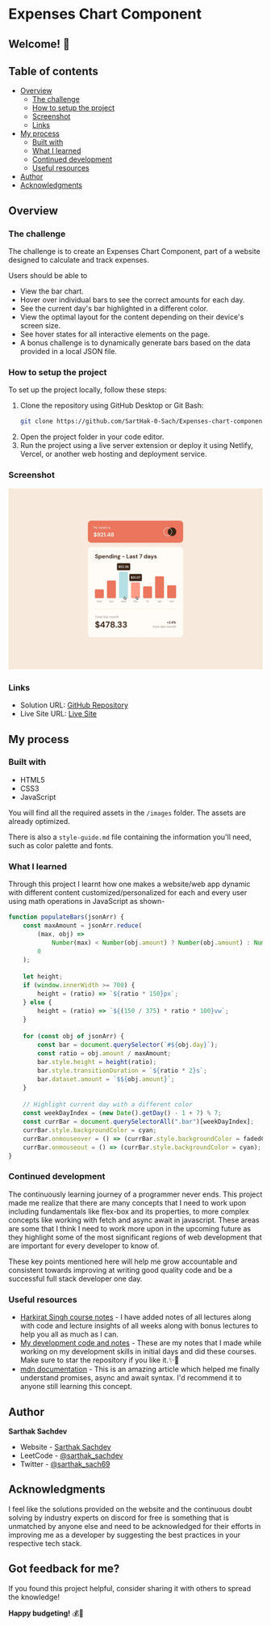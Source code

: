 # Expenses Chart Component

## Welcome! 👋

## Table of contents

- [Overview](#overview)
  - [The challenge](#the-challenge)
  - [How to setup the project](#how-to-setup-the-project)
  - [Screenshot](#screenshot)
  - [Links](#links)
- [My process](#my-process)
  - [Built with](#built-with)
  - [What I learned](#what-i-learned)
  - [Continued development](#continued-development)
  - [Useful resources](#useful-resources)
- [Author](#author)
- [Acknowledgments](#acknowledgments)

## Overview

### The challenge

The challenge is to create an Expenses Chart Component, part of a website designed to calculate and track expenses. 

Users should be able to 
- View the bar chart.
- Hover over individual bars to see the correct amounts for each day.
- See the current day's bar highlighted in a different color.
- View the optimal layout for the content depending on their device's screen size.
- See hover states for all interactive elements on the page.
- A bonus challenge is to dynamically generate bars based on the data provided in a local JSON file.

### How to setup the project

To set up the project locally, follow these steps:

1. Clone the repository using GitHub Desktop or Git Bash:
   ```bash
   git clone https://github.com/SartHak-0-Sach/Expenses-chart-component_frontend_project.git
   ```
2. Open the project folder in your code editor.
3. Run the project using a live server extension or deploy it using Netlify, Vercel, or another web hosting and deployment service.

### Screenshot

![Design Preview](./design/active-states.jpg)

### Links

- Solution URL: [GitHub Repository](https://github.com/SartHak-0-Sach/Expenses-chart-component_frontend_project)
- Live Site URL: [Live Site](https://expense-chart-app-frontend.netlify.app/)

## My process

### Built with

- HTML5
- CSS3
- JavaScript

You will find all the required assets in the `/images` folder. The assets are already optimized.

There is also a `style-guide.md` file containing the information you'll need, such as color palette and fonts.

### What I learned

Through this project I learnt how one makes a website/web app dynamic with different content customized/personalized for each and every user using math operations in JavaScript as shown-

```js
function populateBars(jsonArr) {
    const maxAmount = jsonArr.reduce(
        (max, obj) =>
            Number(max) < Number(obj.amount) ? Number(obj.amount) : Number(max),
        0
    );

    let height;
    if (window.innerWidth >= 700) {
        height = (ratio) => `${ratio * 150}px`;
    } else {
        height = (ratio) => `${(150 / 375) * ratio * 100}vw`;
    }

    for (const obj of jsonArr) {
        const bar = document.querySelector(`#${obj.day}`);
        const ratio = obj.amount / maxAmount;
        bar.style.height = height(ratio);
        bar.style.transitionDuration = `${ratio * 2}s`;
        bar.dataset.amount = `$${obj.amount}`;
    }

    // Highlight current day with a different color
    const weekDayIndex = (new Date().getDay() - 1 + 7) % 7;
    const currBar = document.querySelectorAll(".bar")[weekDayIndex];
    currBar.style.backgroundColor = cyan;
    currBar.onmouseover = () => (currBar.style.backgroundColor = fadedCyan);
    currBar.onmouseout = () => (currBar.style.backgroundColor = cyan);
}
```

### Continued development

The continuously learning journey of a programmer never ends. This project made me realize that there are many concepts that I need to work upon including fundamentals like flex-box and its properties, to more complex concepts like working with fetch and async await in javascript. These areas are some that I think I need to work more upon in the upcoming future as they highlight some of the most significant regions of web development that are important for every developer to know of. 

These key points mentioned here will help me grow accountable and consistent towards improving at writing good quality code and be a successful full stack developer one day.

### Useful resources

- [Harkirat Singh course notes](https://github.com/SartHak-0-Sach/harkirat-singh-course_code_and_notes) - I have added notes of all lectures along with code and lecture insights of all weeks along with bonus lectures to help you all as much as I can.
- [My development code and notes](https://github.com/SartHak-0-Sach/cwh-web-dev-playlist_code_and_notes) - These are my notes that I made while working on my development skills in initial days and did these courses. Make sure to star the repository if you like it.✨💫
- [mdn documentation](https://developer.mozilla.org/en-US/docs/Web/JavaScript/Reference/Statements/async_function) - This is an amazing article which helped me finally understand promises, async and await syntax. I'd recommend it to anyone still learning this concept.

## Author

<b><strong>Sarthak Sachdev</strong></b>
- Website - [Sarthak Sachdev](https://itsmesarthak.netlify.app/)
- LeetCode - [@sarthak_sachdev](https://leetcode.com/u/sarthak_sachdev/)
- Twitter - [@sarthak_sach69](https://www.twitter.com/sarthak_sach69)

## Acknowledgments

I feel like the solutions provided on the website and the continuous doubt solving by industry experts on discord for free is something that is unmatched by anyone else and need to be acknowledged for their efforts in improving me as a developer by suggesting the best practices in your respective tech stack.

## Got feedback for me?



If you found this project helpful, consider sharing it with others to spread the knowledge!

**Happy budgeting!** 💰🚀